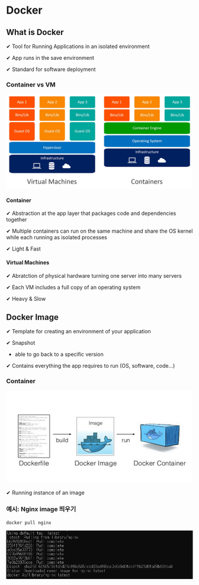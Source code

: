 # Docker

## What is Docker

✔ Tool for Running Applications in an isolated environment

✔ App runs in the save environment

✔ Standard for software deployment

### Container vs VM

![](assets/docker101.md/2023-02-27-13-18-08.png)

#### Container 

✔ Abstraction at the app layer that packages code and dependencies together

✔ Multiple containers can run on the same machine and share the OS kernel while each running as isolated processes

✔ Light & Fast

#### Virtual Machines

✔ Abratction of physical hardware turning one server into many servers

✔ Each VM includes a full copy of an operating system

✔ Heavy & Slow

## Docker Image

✔ Template for creating an environment of your application

✔ Snapshot
- able to go back to a specific version

✔ Contains everything the app requires to run (OS, software, code...)

### Container

![](assets/docker101.md/2023-02-27-13-23-50.png)

✔ Running instance of an image

### 예시: Nginx image 띄우기

```shell
docker pull nginx
```

![](assets/docker101.md/2023-02-27-13-28-03.png)

